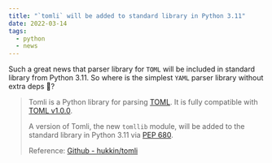 ```yaml
---
title: "`tomli` will be added to standard library in Python 3.11"
date: 2022-03-14
tags:
  - python
  - news
---
```


Such a great news that parser library for `TOML` will be included in standard
library from Python 3.11. So where is the simplest `YAML` parser library without
extra deps 🤔?

> Tomli is a Python library for parsing [TOML](https://toml.io/). It is fully
> compatible with [TOML v1.0.0](https://toml.io/en/v1.0.0).
>
> A version of Tomli, the new `tomllib` module, will be added to the standard
> library in Python 3.11 via
> [PEP 680](https://www.python.org/dev/peps/pep-0680/).
>
> Reference: [Github - hukkin/tomli](https://github.com/hukkin/tomli)
